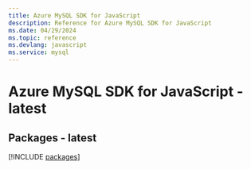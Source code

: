 ```yaml
---
title: Azure MySQL SDK for JavaScript
description: Reference for Azure MySQL SDK for JavaScript
ms.date: 04/29/2024
ms.topic: reference
ms.devlang: javascript
ms.service: mysql
---
```

# Azure MySQL SDK for JavaScript - latest
## Packages - latest
[!INCLUDE [packages](mysql-index.md)]